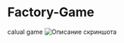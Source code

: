 # Factory-Game
calual game
![Описание скриншота](https://github.com/dato-svg/Factory-Game/blob/Yandex-Branch/GardenGame/Assets/Screen/FactoryGame1.png)
